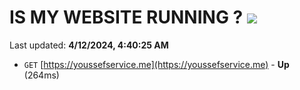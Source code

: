 # IS MY WEBSITE RUNNING ? [![](https://img.shields.io/static/v1?label=Sponsor&message=%E2%9D%A4&logo=GitHub&color=%23fe8e86)](https://github.com/sponsors/<username>)

Last updated: **4/12/2024, 4:40:25 AM**

- `GET` [https://youssefservice.me](https://youssefservice.me) - **Up** (264ms)
